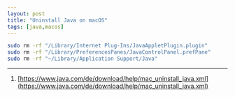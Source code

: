 ```yaml
---
layout: post
title: "Uninstall Java on macOS"
tags: [java,macos]
---
```


```bash
sudo rm -rf "/Library/Internet Plug-Ins/JavaAppletPlugin.plugin"
sudo rm -rf "/Library/PreferencesPanes/JavaControlPanel.prefPane"
sudo rm -rf "~/Library/Application Support/Java"
```

---
1. [https://www.java.com/de/download/help/mac_uninstall_java.xml](https://www.java.com/de/download/help/mac_uninstall_java.xml) 
